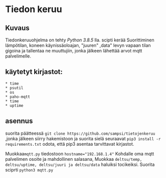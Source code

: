 #  Tiedon keruu



##  Kuvaus
Tiedonkeruuohjelma on tehty *Python 3.8.5* lla.
scipti kerää Suorittiminen lämpötilan, koneen käynissäoloajan, "juuren" ,data" levyn vapaan tilan gigoina ja tallentaa ne muuttujiin,
jonka jälkeen lähettää arvot mqtt palvelimelle.

## käytetyt kirjastot:
	* time
	* psutil
	* os
	* paho-mqtt
	* time 
	* uptime 

##  asennus

suorita päätteessä  `git clone https://github.com/sampsi/tietojenkeruu` ,jonka jälkeen siirry hakemistoon ja suorita sielä seuraavat `pip3 install -r requirements.txt`
odota, että pip3 asentaa tarvittavat kirjastot. 

Muokkaa`mqtt.py` tiedostoon `hostname="192.168.1.4"` Kohdalle oma mqtt palvelimen osoite ja mahdollinen salasana,
Muokkaa `deltsu/temp, deltsu/uptime, deltsu/juuri ja deltsu/data` haluiksi tocikeiksi. 
Suorita sciprti `python3 mqtt.py`

